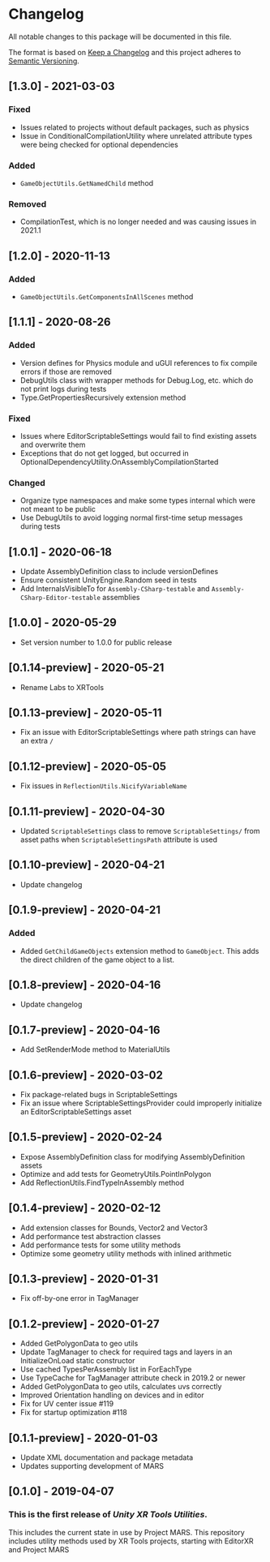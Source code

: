 # Changelog
All notable changes to this package will be documented in this file.

The format is based on [Keep a Changelog](http://keepachangelog.com/en/1.0.0/)
and this project adheres to [Semantic Versioning](http://semver.org/spec/v2.0.0.html).

## [1.3.0] - 2021-03-03
### Fixed
- Issues related to projects without default packages, such as physics
- Issue in ConditionalCompilationUtility where unrelated attribute types were being checked for optional dependencies

### Added
- `GameObjectUtils.GetNamedChild` method

### Removed
- CompilationTest, which is no longer needed and was causing issues in 2021.1

## [1.2.0] - 2020-11-13
### Added
- `GameObjectUtils.GetComponentsInAllScenes` method

## [1.1.1] - 2020-08-26
### Added
- Version defines for Physics module and uGUI references to fix compile errors if those are removed
- DebugUtils class with wrapper methods for Debug.Log, etc. which do not print logs during tests
- Type.GetPropertiesRecursively extension method

### Fixed
- Issues where EditorScriptableSettings would fail to find existing assets and overwrite them
- Exceptions that do not get logged, but occurred in OptionalDependencyUtility.OnAssemblyCompilationStarted

### Changed
- Organize type namespaces and make some types internal which were not meant to be public
- Use DebugUtils to avoid logging normal first-time setup messages during tests

## [1.0.1] - 2020-06-18
- Update AssemblyDefinition class to include versionDefines
- Ensure consistent UnityEngine.Random seed in tests
- Add InternalsVisibleTo for `Assembly-CSharp-testable` and `Assembly-CSharp-Editor-testable` assemblies

## [1.0.0] - 2020-05-29
- Set version number to 1.0.0 for public release

## [0.1.14-preview] - 2020-05-21
- Rename Labs to XRTools

## [0.1.13-preview] - 2020-05-11
- Fix an issue with EditorScriptableSettings where path strings can have an extra `/`

## [0.1.12-preview] - 2020-05-05
- Fix issues in `ReflectionUtils.NicifyVariableName`

## [0.1.11-preview] - 2020-04-30
- Updated `ScriptableSettings` class to remove `ScriptableSettings/` from asset paths when `ScriptableSettingsPath` attribute is used

## [0.1.10-preview] - 2020-04-21
- Update changelog

## [0.1.9-preview] - 2020-04-21
### Added
- Added `GetChildGameObjects` extension method to `GameObject`. This adds the direct children of the game object to a list.

## [0.1.8-preview] - 2020-04-16
- Update changelog

## [0.1.7-preview] - 2020-04-16
- Add SetRenderMode method to MaterialUtils

## [0.1.6-preview] - 2020-03-02
- Fix package-related bugs in ScriptableSettings
- Fix an issue where ScriptableSettingsProvider could improperly initialize an EditorScriptableSettings asset

## [0.1.5-preview] - 2020-02-24
- Expose AssemblyDefinition class for modifying AssemblyDefinition assets
- Optimize and add tests for GeometryUtils.PointInPolygon
- Add ReflectionUtils.FindTypeInAssembly method

## [0.1.4-preview] - 2020-02-12
- Add extension classes for Bounds, Vector2 and Vector3
- Add performance test abstraction classes
- Add performance tests for some utility methods
- Optimize some geometry utility methods with inlined arithmetic

## [0.1.3-preview] - 2020-01-31
- Fix off-by-one error in TagManager

## [0.1.2-preview] - 2020-01-27
- Added GetPolygonData to geo utils
- Update TagManager to check for required tags and layers in an InitializeOnLoad static constructor
- Use cached TypesPerAssembly list in ForEachType
- Use TypeCache for TagManager attribute check in 2019.2 or newer
- Added GetPolygonData to geo utils, calculates uvs correctly
- Improved Orientation handling on devices and in editor
- Fix for UV center issue #119
- Fix for startup optimization #118

## [0.1.1-preview] - 2020-01-03
- Update XML documentation and package metadata
- Updates supporting development of MARS

## [0.1.0] - 2019-04-07

### This is the first release of *Unity XR Tools Utilities*.

This includes the current state in use by Project MARS.
This repository includes utility methods used by XR Tools projects, starting with EditorXR and Project MARS
